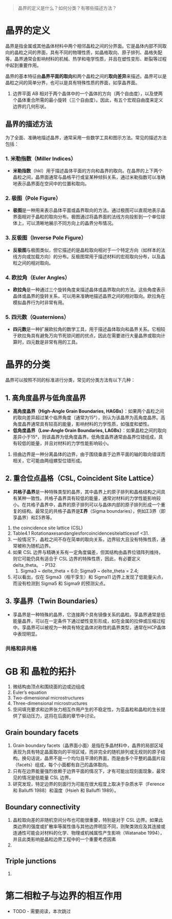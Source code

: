 > 晶界的定义是什么？如何分类？有哪些描述方法？

# **晶界的定义**

晶界是指金属或其他晶体材料中两个相邻晶粒之间的分界面。它是晶体内部不同取向的晶粒之间的界面，具有不同的物理性质，如晶格取向、原子排列、晶格失配等。晶界通常会影响材料的机械、热学和电学性质，并且在塑性变形、断裂等过程中起到重要作用。

晶界的基本特征由**晶界平面的取向**和两个晶粒之间的**取向差异**来描述。晶界可以是晶粒之间的简单分界，也可以是具有特殊性质的界面，如孪晶界面。

1. 边界平面 AB 相对于两个晶体中的一个晶体的方向（两个自由度），以及使两个晶体重合所需的最小旋转（三个自由度）。因此，有五个宏观自由度来定义边界的几何形状。

## **晶界的描述方法**

为了全面、准确地描述晶界，通常采用一些数学工具和图示方法。常见的描述方法包括：

### 1. **米勒指数（Miller Indices）**
- **米勒指数**（hkl）用于描述晶体平面的方向和晶界的取向。在晶界的上下两个晶粒之间，晶界面通常与晶格平行或呈某种倾斜关系，通过米勒指数可以准确地表示晶界面在空间中的位置和取向。

### 2. **极图（Pole Figure）**
- **极图**是一种用来表示晶体平面或晶界取向的方法。通过极图可以直观地表示晶界面相对于晶粒的取向分布。极图通过将晶界面的法线方向投影到一个单位球体上，可以清晰地展示不同方向上的晶界分布情况。

### 3. **反极图（Inverse Pole Figure）**
- **反极图**与极图类似，但它描述的是晶粒取向相对于一个特定方向（如样本的法线方向或加载方向）的分布。反极图常用于描述材料的宏观取向分布，以及晶粒之间的相对取向。

### 4. **欧拉角（Euler Angles）**
- **欧拉角**是一种通过三个旋转角度来描述晶体或晶界取向的方法。这些角度表示晶体或晶界的旋转关系，可以用来准确地描述晶界之间的相对取向。欧拉角在模拟晶界行为时非常有用。

### 5. **四元数（Quaternions）**
- **四元数**是一种扩展欧拉角的数学工具，用于描述晶体取向和晶界关系。它相较于欧拉角具有避免万向节死锁问题的优点，因此在需要进行大量晶界或取向计算时，四元数是非常有用的工具。

# **晶界的分类**

晶界可以按照不同的标准进行分类，常见的分类方法有以下几种：

## 1. **高角度晶界与低角度晶界**
- **高角度晶界（High-Angle Grain Boundaries, HAGBs）**：如果两个晶粒之间的取向差异超过某个临界角度（通常为15°），则认为该晶界为高角度晶界。高角度晶界通常具有较高的能量，影响材料的力学性质，如强度和塑性。
- **低角度晶界（Low-Angle Grain Boundaries, LAGBs）**：如果晶粒之间的取向差异小于15°，则该晶界为低角度晶界。低角度晶界通常由晶界位错组成，具有较低的能量，并且对材料的力学性能影响较小。

1. 扭曲边界是一种分离晶体的边界，由于围绕垂直于边界平面的轴的取向错误而相关，它可能由两组螺型位错形成。

## 2. **重合位点晶格（CSL, Coincident Site Lattice）**
- **共格子晶界**是一种特殊类型的晶界，其中晶界上的原子排列和晶格结构之间具有某种一致性。共格子晶界具有较低的能量，通常对材料的力学性能影响较小。在共格子晶界中，晶界的原子排列可以与晶体内部的原子排列形成一个重复的结构。最常见的共格子晶界是**Σ界**（Sigma boundaries），例如Σ3界（即孪晶界）和Σ5界等。

1. the coincidence site lattice (CSL)
2. Table4.1  Rotationaxesandanglesforcoincidencesitelatticesof <31. 
3. 一般情况下，晶粒之间不存在简单的取向关系，边界较大且没有特殊性质，通常被称为随机边界。
4. 如果 CSL 边界与精确关系有一定角度偏差，但其结构由晶界位错阵列维持，则它可能仍具有适合于 CSL 边界的特殊性质，因此，有必要定义 delta_theta。 - P132
   1. Sigma3 ~ delte_theta = 6.0; Sigma9 ~ delte_theta = 2.4;
5. 可以看出，仅在 Sigma3（相干孪生）和 Sigma11 边界上发现了低能量尖点，而没有检测到 Sigma5 和 Sigma9 的预测尖点。
   
## 3. **孪晶界（Twin Boundaries）**
- 孪晶界是一种特殊的晶界，它连接两个具有镜像关系的晶粒。孪晶界通常是低能量晶界，可以在一定条件下通过塑性变形形成，如在金属的拉伸或压缩过程中。孪晶界可以被视为一种具有特定晶体对称性的晶界类型，通常在HCP晶体中表现明显。

### 共格和非共格


# GB 和 晶粒的拓扑
1. 微结构由顶点和围绕面的边或边组成
2. Euler’s equation
3. Two-dimensional microstructures
4. Three-dimensional microstructures
5. 空间填充要求和边界张力相互作用产生的不稳定性，为亚晶粒和晶粒的生长提供了驱动压力，这将在后面的章节中讨论。

## Grain boundary facets
1. Grain boundary facets（晶界面小面）是指在多晶材料中，晶界的局部区域表现为具有特定晶面取向的平坦区域，而非完全的随机排列或无规则的原子结构。换句话说，晶界不是一个均匀且平滑的界面，而是由多个平整的晶面片段（facets）组成，每个小面都有自己的晶体取向。
2. 只有在边界能量强烈依赖于边界平面的情况下，才有可能出现刻面现象，最常见的情况是低能量 CSL 边界。
3. 研究发现，特定边界的刻面行为可能在很大程度上取决于杂质水平（Ference 和 Balluffi 1988）和温度（Hsieh 和 Balluffi 1989）。

## Boundary connectivity
1. 晶粒取向差的非随机空间分布也可能很重要，特别是对于 CSL 边界。如果此类边界的强度或扩散率等属性值与其他边界明显不同，则聚类效应及其连接或连通性可能会对材料的化学、物理或机械属性产生影响（Watanabe 1994），并且此类影响是晶粒边界工程中的一个重要考虑因素
2. 
## Triple junctions
1. 

# 第二相粒子与边界的相互作用
- TODO - 需要阅读，本次跳过

